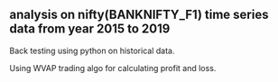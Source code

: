 ## analysis on nifty(BANKNIFTY_F1) time series data from year 2015 to 2019
Back testing using python on historical data.

Using WVAP trading algo for calculating profit and loss.
